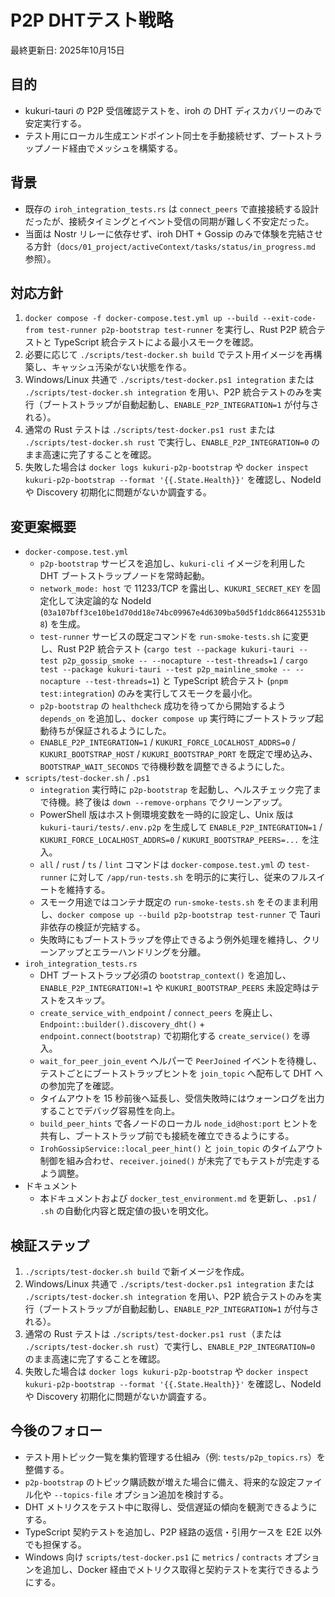 # P2P DHTテスト戦略

最終更新日: 2025年10月15日

## 目的
- kukuri-tauri の P2P 受信確認テストを、iroh の DHT ディスカバリーのみで安定実行する。
- テスト用にローカル生成エンドポイント同士を手動接続せず、ブートストラップノード経由でメッシュを構築する。

## 背景
- 既存の `iroh_integration_tests.rs` は `connect_peers` で直接接続する設計だったが、接続タイミングとイベント受信の同期が難しく不安定だった。
- 当面は Nostr リレーに依存せず、iroh DHT + Gossip のみで体験を完結させる方針（`docs/01_project/activeContext/tasks/status/in_progress.md` 参照）。

## 対応方針
1. `docker compose -f docker-compose.test.yml up --build --exit-code-from test-runner p2p-bootstrap test-runner` を実行し、Rust P2P 統合テストと TypeScript 統合テストによる最小スモークを確認。
2. 必要に応じて `./scripts/test-docker.sh build` でテスト用イメージを再構築し、キャッシュ汚染がない状態を作る。
3. Windows/Linux 共通で `./scripts/test-docker.ps1 integration` または `./scripts/test-docker.sh integration` を用い、P2P 統合テストのみを実行（ブートストラップが自動起動し、`ENABLE_P2P_INTEGRATION=1` が付与される）。
4. 通常の Rust テストは `./scripts/test-docker.ps1 rust` または `./scripts/test-docker.sh rust` で実行し、`ENABLE_P2P_INTEGRATION=0` のまま高速に完了することを確認。
5. 失敗した場合は `docker logs kukuri-p2p-bootstrap` や `docker inspect kukuri-p2p-bootstrap --format '{{.State.Health}}'` を確認し、NodeId や Discovery 初期化に問題がないか調査する。
## 変更案概要
- `docker-compose.test.yml`
  - `p2p-bootstrap` サービスを追加し、`kukuri-cli` イメージを利用した DHT ブートストラップノードを常時起動。
  - `network_mode: host` で 11233/TCP を露出し、`KUKURI_SECRET_KEY` を固定化して決定論的な NodeId (`03a107bff3ce10be1d70dd18e74bc09967e4d6309ba50d5f1ddc8664125531b8`) を生成。
  - `test-runner` サービスの既定コマンドを `run-smoke-tests.sh` に変更し、Rust P2P 統合テスト (`cargo test --package kukuri-tauri --test p2p_gossip_smoke -- --nocapture --test-threads=1` / `cargo test --package kukuri-tauri --test p2p_mainline_smoke -- --nocapture --test-threads=1`) と TypeScript 統合テスト (`pnpm test:integration`) のみを実行してスモークを最小化。
  - `p2p-bootstrap` の `healthcheck` 成功を待ってから開始するよう `depends_on` を追加し、`docker compose up` 実行時にブートストラップ起動待ちが保証されるようにした。
  - `ENABLE_P2P_INTEGRATION=1` / `KUKURI_FORCE_LOCALHOST_ADDRS=0` / `KUKURI_BOOTSTRAP_HOST` / `KUKURI_BOOTSTRAP_PORT` を既定で埋め込み、`BOOTSTRAP_WAIT_SECONDS` で待機秒数を調整できるようにした。
- `scripts/test-docker.sh` / `.ps1`
  - `integration` 実行時に `p2p-bootstrap` を起動し、ヘルスチェック完了まで待機。終了後は `down --remove-orphans` でクリーンアップ。
  - PowerShell 版はホスト側環境変数を一時的に設定し、Unix 版は `kukuri-tauri/tests/.env.p2p` を生成して `ENABLE_P2P_INTEGRATION=1` / `KUKURI_FORCE_LOCALHOST_ADDRS=0` / `KUKURI_BOOTSTRAP_PEERS=...` を注入。
  - `all` / `rust` / `ts` / `lint` コマンドは `docker-compose.test.yml` の `test-runner` に対して `/app/run-tests.sh` を明示的に実行し、従来のフルスイートを維持する。
  - スモーク用途ではコンテナ既定の `run-smoke-tests.sh` をそのまま利用し、`docker compose up --build p2p-bootstrap test-runner` で Tauri 非依存の検証が完結する。
  - 失敗時にもブートストラップを停止できるよう例外処理を維持し、クリーンアップとエラーハンドリングを分離。
- `iroh_integration_tests.rs`
  - DHT ブートストラップ必須の `bootstrap_context()` を追加し、`ENABLE_P2P_INTEGRATION!=1` や `KUKURI_BOOTSTRAP_PEERS` 未設定時はテストをスキップ。
  - `create_service_with_endpoint` / `connect_peers` を廃止し、`Endpoint::builder().discovery_dht()` + `endpoint.connect(bootstrap)` で初期化する `create_service()` を導入。
  - `wait_for_peer_join_event` ヘルパーで `PeerJoined` イベントを待機し、テストごとにブートストラップヒントを `join_topic` へ配布して DHT への参加完了を確認。
  - タイムアウトを 15 秒前後へ延長し、受信失敗時にはウォーンログを出力することでデバッグ容易性を向上。
  - `build_peer_hints` で各ノードのローカル `node_id@host:port` ヒントを共有し、ブートストラップ前でも接続を確立できるようにする。
  - `IrohGossipService::local_peer_hint()` と `join_topic` のタイムアウト制御を組み合わせ、`receiver.joined()` が未完了でもテストが完走するよう調整。
- ドキュメント
  - 本ドキュメントおよび `docker_test_environment.md` を更新し、`.ps1` / `.sh` の自動化内容と既定値の扱いを明文化。

## 検証ステップ
1. `./scripts/test-docker.sh build` で新イメージを作成。
2. Windows/Linux 共通で `./scripts/test-docker.ps1 integration` または `./scripts/test-docker.sh integration` を用い、P2P 統合テストのみを実行（ブートストラップが自動起動し、`ENABLE_P2P_INTEGRATION=1` が付与される）。
3. 通常の Rust テストは `./scripts/test-docker.ps1 rust`（または `./scripts/test-docker.sh rust`）で実行し、`ENABLE_P2P_INTEGRATION=0` のまま高速に完了することを確認。
4. 失敗した場合は `docker logs kukuri-p2p-bootstrap` や `docker inspect kukuri-p2p-bootstrap --format '{{.State.Health}}'` を確認し、NodeId や Discovery 初期化に問題がないか調査する。

## 今後のフォロー
- テスト用トピック一覧を集約管理する仕組み（例: `tests/p2p_topics.rs`）を整備する。
- `p2p-bootstrap` のトピック購読数が増えた場合に備え、将来的な設定ファイル化や `--topics-file` オプション追加を検討する。
- DHT メトリクスをテスト中に取得し、受信遅延の傾向を観測できるようにする。
- TypeScript 契約テストを追加し、P2P 経路の返信・引用ケースを E2E 以外でも担保する。
- Windows 向け `scripts/test-docker.ps1` に `metrics` / `contracts` オプションを追加し、Docker 経由でメトリクス取得と契約テストを実行できるようにする。
